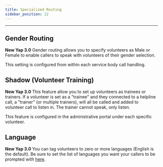 ```yaml
---
title: Specialized Routing
sidebar_position: 12
---
```


---

## Gender Routing

**New Yap 3.0** Gender routing allows you to specify volunteers as Male or Female to enable callers to speak with volunteers of their gender selection.

This setting is configured from within each service body call handling.

## Shadow (Volunteer Training)

**New Yap 3.0** This feature allow you to set up volunteers as trainees or trainers.  If a volunteer is set as a "trainee" and they connected to a helpline call, a "trainer" (or multiple trainers), will all be called and added to volunteer call to listen in.  The trainer cannot speak, only listen.

This feature is configured in the administrative portal under each specific volunteer.

## Language

**New Yap 3.0** You can tag volunteers to zero or more languages (English is the default).  Be sure to set the list of languages you want your callers to be prompted with [here](../../general/language-options/).
